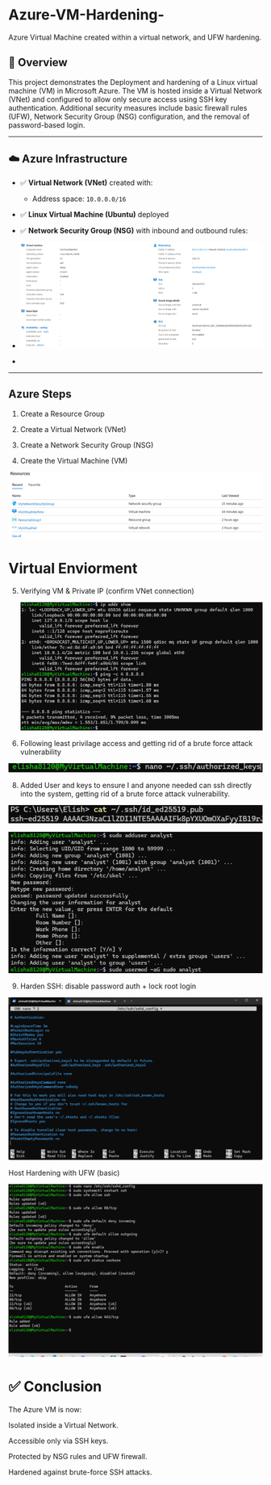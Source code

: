 # Azure-VM-Hardening-
Azure Virtual Machine created within a virtual network, and UFW hardening. 

## 🧠 Overview
This project demonstrates the Deployment and hardening of a Linux virtual machine (VM) in Microsoft Azure. The VM is hosted inside a Virtual Network (VNet) and configured to allow only secure access using SSH key authentication. Additional security measures include basic firewall rules (UFW), Network Security Group (NSG) configuration, and the removal of password-based login.

---

## ☁️ Azure Infrastructure

- ✅ **Virtual Network (VNet)** created with:
  - Address space: `10.0.0.0/16`
- ✅ **Linux Virtual Machine (Ubuntu)** deployed
- ✅ **Network Security Group (NSG)** with inbound and outbound rules:


-  ![image alt](https://github.com/Elisha8120/Azure-VM-Hardening-/blob/fa058d43db494f4ae4226299db6862b17313e467/Screenshot%202025-08-07%20161835.png)

-    
    
 

---
## Azure Steps 
1) Create a Resource Group

2) Create a Virtual Network (VNet) 

3) Create a Network Security Group (NSG)

4) Create the Virtual Machine (VM)

![imagealt](https://github.com/Elisha8120/Azure-VM-Hardening-/blob/88eaa83c79a1c209260074698fa24fffc205cee4/Screenshot%202025-08-07%20161216.png)

# Virtual Enviorment 
5) Verifying VM & Private IP (confirm VNet connection)

    ![imagalt](https://github.com/Elisha8120/Azure-VM-Hardening-/blob/d39e0ec58360eefb52b54fa571f08a6010082350/Screenshot%202025-08-08%20074213.png)

7)  Following least privilage access and getting rid of a brute force attack vulnerability

   ![imagalt](https://github.com/Elisha8120/Azure-VM-Hardening-/blob/057fcb804f99b4d62359818f8f08c462aa0c6404/Screenshot%202025-08-07%20134003.png)
  
8) Added User and keys to ensure I and anyone needed can ssh directly into the system, getting rid of a brute force attack vulnerability.

![imagealt](https://github.com/Elisha8120/Azure-VM-Hardening-/blob/e479191759652d6b2bb96c58c6a3fcaea86272cf/Screenshot%202025-08-08%20081240.png)
  
![imagealt](https://github.com/Elisha8120/Azure-VM-Hardening-/blob/197e0bceaffe709ba6e5cb6c92cc977decc0af6e/Screenshot%202025-08-07%20164246.png)

9) Harden SSH: disable password auth + lock root login

![imagealt](https://github.com/Elisha8120/Azure-VM-Hardening-/blob/7ee09ca1c04367fc77b8ac35a4b78ab67cd254b4/Screenshot%202025-08-07%20141655.png)



Host Hardening with UFW (basic)

![imagealt](https://github.com/Elisha8120/Azure-VM-Hardening-/blob/73cf3d1233d5113b186ad3be2b0b90cfe1734953/Screenshot%202025-08-07%20140910.png)



# ✅ Conclusion
The Azure VM is now:

Isolated inside a Virtual Network.

Accessible only via SSH keys.

Protected by NSG rules and UFW firewall.

Hardened against brute-force SSH attacks.
